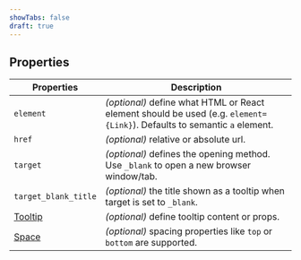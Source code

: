 ```yaml
---
showTabs: false
draft: true
---
```


## Properties

| Properties                                      | Description                                                                                                              |
| ----------------------------------------------- | ------------------------------------------------------------------------------------------------------------------------ |
| `element`                                       | _(optional)_ define what HTML or React element should be used (e.g. `element={Link}`). Defaults to semantic `a` element. |
| `href`                                          | _(optional)_ relative or absolute url.                                                                                   |
| `target`                                        | _(optional)_ defines the opening method. Use `_blank` to open a new browser window/tab.                                  |
| `target_blank_title`                            | _(optional)_ the title shown as a tooltip when target is set to `_blank`.                                                |
| [Tooltip](/uilib/components/tooltip/properties) | _(optional)_ define tooltip content or props.                                                                            |
| [Space](/uilib/components/space/properties)     | _(optional)_ spacing properties like `top` or `bottom` are supported.                                                    |
